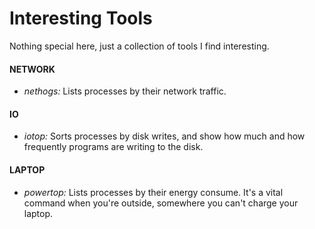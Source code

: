 # Interesting Tools
Nothing special here, just a collection of tools I find interesting.

#### NETWORK
* *nethogs:* Lists processes by their network traffic.


#### IO
* *iotop:* Sorts processes by disk writes, and show how much and how frequently programs are writing to the disk.


#### LAPTOP
* *powertop:* Lists processes by their energy consume. It's a vital command when you're outside, somewhere you can't charge your laptop.
